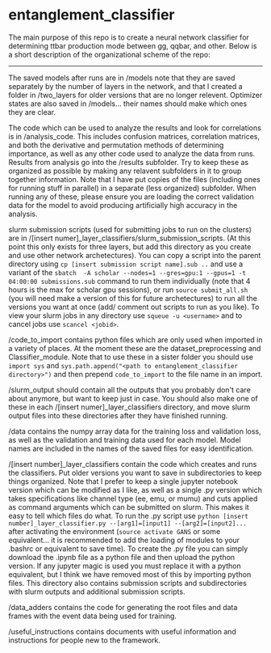 # entanglement_classifier
The main purpose of this repo is to create a neural network classifier for determining ttbar production mode between gg, qqbar, and other. Below is a short description of the organizational scheme of the repo:


*****
The saved models after runs are in /models note that they are saved separately by the number of layers in the network, and that I created a folder in /two_layers for older versions that are no longer relevent. Optimizer states are also saved in /models... their names should make which ones they are clear.

The code which can be used to analyze the results and look for correlations is in /analysis_code. This includes confusion matrices, correlation matrices, and both the derivative and permutation methods of determining importance, as well as any other code used to analyze the data from runs. Results from analysis go into the /results subfolder. Try to keep these as organized as possible by making any relavent subfolders in it to group together information. Note that I have put copies of the files (including ones for running stuff in parallel) in a separate (less organized) subfolder. When running any of these, please ensure you are loading the correct validation data for the model to avoid producing artificially high accuracy in the analysis.

slurm submission scripts (used for submitting jobs to run on the clusters) are in /[insert numer]_layer_classifiers/slurm_submission_scripts. (At this point this only exists for three layers, but add this directory as you create and use other network archetectures). You can copy a script into the parent directory using `cp [insert submission script name].sub ..` and use a variant of the `sbatch  -A scholar --nodes=1 --gres=gpu:1 --gpus=1 -t 04:00:00 submissions.sub` command to run them individually (note that 4 hours is the max for scholar gpu sessions), or run `source submit_all.sh` (you will need make a version of this for future archetectures) to run all the versions you want at once (add/ comment out scripts to run as you like). To view your slurm jobs in any directory use `squeue -u <username>` and to cancel jobs use `scancel <jobid>`.

/code_to_import contains python files which are only used when imported in a variety of places. At the moment these are the dataset_preprocessing and Classifier_module. Note that to use these in a sister folder you should use `import sys` and `sys.path.append("<path to entanglement_classifier directory>")` and then prepend `code_to_import` to the file name in an import.

/slurm_output should contain all the outputs that you probably don't care about anymore, but want to keep just in case. You should also make one of these in each /[insert numer]_layer_classifiers directory, and move slurm output files into these directories after they have finished running. 

/data contains the numpy array data for the training loss and validation loss, as well as the validation and training data used for each model. Model names are included in the names of the saved files for easy identification.

/[insert number]_layer_classifiers contain the code which creates and runs the classifiers. Put older versions you want to save in subdirectories to keep things organized. Note that I prefer to keep a single jupyter notebook version which can be modified as I like, as well as a single .py version which takes specifications like channel type (ee, emu, or mumu) and cuts applied as command arguments which can be submitted on slurm. This makes it easy to tell which files do what. To run the .py script use `python [insert number]_layer_classifier.py --[arg1]=[input1] --[arg2]=[input2]...` after activating the environment (`source activate GANS` or some equivalent... it is recommended to add the loading of modules to your .bashrc or equivalent to save time). To create the .py file you can simply download the .ipynb file as a python file and then upload the python version. If any jupyter magic is used you must replace it with a python equivalent, but I think we have removed most of this by importing python files. This directory also contains submission scripts and subdirectories with slurm outputs and additional submission scripts.

/data_adders contains the code for generating the root files and data frames with the event data being used for training.

/useful_instructions contains documents with useful information and instructions for people new to the framework.
